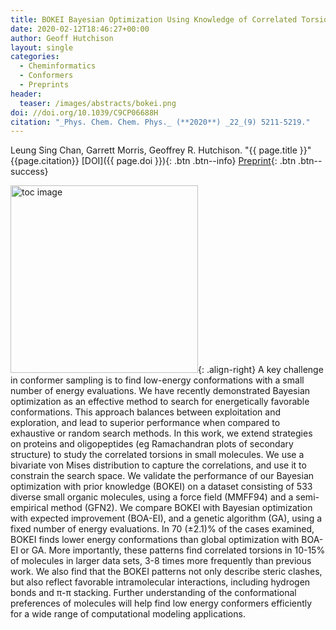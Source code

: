 ```yaml
---
title: BOKEI Bayesian Optimization Using Knowledge of Correlated Torsions and Expected Improvement for Conformer Generation​
date: 2020-02-12T18:46:27+00:00
author: Geoff Hutchison
layout: single
categories:
  - Cheminformatics
  - Conformers
  - Preprints
header:
  teaser: /images/abstracts/bokei.png
doi: //doi.org/10.1039/C9CP06688H
citation: "_Phys. Chem. Chem. Phys._ (**2020**) _22_(9) 5211-5219."
---
```

Leung Sing Chan, Garrett Morris, Geoffrey R. Hutchison. "{{ page.title }}​" {{page.citation}} [DOI]({{ page.doi }}){: .btn .btn--info} [Preprint](//doi.org/10.26434/chemrxiv.9209213){: .btn .btn--success}

<!--more-->

<img alt="toc image" src="{{ page.header.teaser }}" width="300 px">{: .align-right} A key challenge in conformer sampling is to find low-energy conformations with a small number of energy evaluations. We have recently demonstrated Bayesian optimization as an effective method to search for energetically favorable conformations. This approach balances between exploitation and exploration, and lead to superior performance when compared to exhaustive or random search methods. In this work, we extend strategies on proteins and oligopeptides (eg Ramachandran plots of secondary structure) to study the correlated torsions in small molecules. We use a bivariate von Mises distribution to capture the correlations, and use it to constrain the search space. We validate the performance of our Bayesian optimization with prior knowledge (BOKEI) on a dataset consisting of 533 diverse small organic molecules, using a force field (MMFF94) and a semi-empirical method (GFN2). We compare BOKEI with Bayesian optimization with expected improvement (BOA-EI), and a genetic algorithm (GA), using a fixed number of energy evaluations. In 70 (±2.1)% of the cases examined, BOKEI finds lower energy conformations than global optimization with BOA-EI or GA. More importantly, these patterns find correlated torsions in 10-15% of molecules in larger data sets, 3-8 times more frequently than previous work. We also find that the BOKEI patterns not only describe steric clashes, but also reflect favorable intramolecular interactions, including hydrogen bonds and π-π stacking. Further understanding of the conformational preferences of molecules will help find low energy conformers efficiently for a wide range of computational modeling applications.
